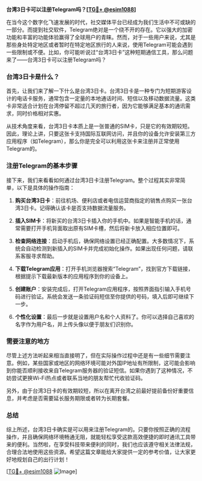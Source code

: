**台湾3日卡可以注册Telegram吗？[[TG💪+ @esim1088](https://t.me/s/esim1088)]**

在当今这个数字化飞速发展的时代，社交媒体平台已经成为我们生活中不可或缺的一部分。而提到社交软件，Telegram绝对是一个绕不开的存在。它以强大的加密功能和丰富的功能体验赢得了全球用户的青睐。然而，对于一些用户来说，尤其是那些身处特定地区或者暂时在特定地区旅行的人来说，使用Telegram可能会遇到一些限制或不便。比如，你可能听说过“台湾3日卡”这种短期通信工具，那么问题来了——台湾3日卡可以注册Telegram吗？

### 台湾3日卡是什么？

首先，让我们来了解一下什么是台湾3日卡。台湾3日卡是一种专门为短期游客设计的电话卡服务，通常包含一定量的本地通话时间、短信以及移动数据流量。这类卡非常适合计划在台湾停留不超过几天的旅行者，因为它能够满足基本的通讯需求，同时价格相对实惠。

从技术角度来看，台湾3日卡本质上是一张普通的SIM卡，只是它的有效期较短。因此，理论上讲，只要这张卡支持国际互联网访问，并且你的设备允许安装第三方应用程序（如Telegram），那么你是完全可以利用这张卡来注册并正常使用Telegram的。

### 注册Telegram的基本步骤

接下来，我们来看看如何通过台湾3日卡注册Telegram。整个过程其实非常简单，以下是具体的操作指南：

1. **购买台湾3日卡**：前往机场、便利店或者电信运营商指定的销售点购买一张台湾3日卡。记得确认该卡是否支持数据流量服务。
   
2. **插入SIM卡**：将新买的台湾3日卡插入你的手机中。如果是智能手机的话，通常需要打开手机背面取出原有SIM卡槽，然后将新卡放入相应位置即可。

3. **检查网络连接**：启动手机后，确保网络设置已经正确配置。大多数情况下，系统会自动检测到新插入的SIM卡并完成初始化操作。如果出现任何问题，请联系客服寻求帮助。

4. **下载Telegram应用**：打开手机浏览器搜索“Telegram”，找到官方下载链接，根据提示下载最新版本的应用程序到你的设备上。

5. **创建账户**：安装完成后，打开Telegram应用程序，按照界面指引输入手机号码进行验证。系统会发送一条验证码短信至你提供的号码，填入后即可继续下一步。

6. **个性化设置**：最后一步就是设置用户名和个人资料了。你可以选择自己喜欢的名字作为用户名，并上传头像以便于朋友们识别你。

### 需要注意的地方

尽管上述方法听起来相当直接明了，但在实际操作过程中还是有一些细节需要注意。例如，某些国家或地区的网络环境可能对外国IP地址有所限制，这可能会影响到你能否顺利接收来自Telegram服务器的验证短信。如果你遇到了这种情况，不妨尝试更换Wi-Fi热点或者联系当地的朋友帮忙代收验证码。

另外，由于台湾3日卡的有效期较短，所以在离开台湾之前最好提前备份好重要信息，并考虑是否需要延长服务期限或者转为长期套餐。

### 总结

综上所述，台湾3日卡确实是可以用来注册Telegram的。只要你按照正确的流程操作，并且确保网络环境畅通无阻，就能轻松享受这款高效便捷的即时通讯工具带来的便利。当然啦，在享受科技带来便利的同时，我们也应该遵守相关法律法规，合理合法地使用这些资源。希望这篇文章能给大家提供一定的参考价值，让大家更好地规划自己的出行计划！

[[TG💪+ @esim1088](https://t.me/s/esim1088) ![Image](https://i.postimg.cc/4NQfJmqS/Snipaste-2025-05-13-00-14-12.png)]